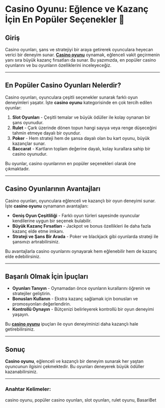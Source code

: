 # Casino Oyunu: Eğlence ve Kazanç İçin En Popüler Seçenekler 🎰

## Giriş

Casino oyunları, şans ve stratejiyi bir araya getirerek oyunculara heyecan verici bir deneyim sunar. **[Casino oyunu](https://casinotr.link/gWCRZ4)** oynamak, eğlenceli vakit geçirmenin yanı sıra büyük kazanç fırsatları da sunar. Bu yazımızda, en popüler casino oyunlarını ve bu oyunların özelliklerini inceleyeceğiz.

---

## En Popüler Casino Oyunları Nelerdir?

Casino oyunları, oyunculara çeşitli seçenekler sunarak farklı oyun deneyimleri yaşatır. İşte **casino oyunu** kategorisinde en çok tercih edilen oyunlar:

1. **Slot Oyunları** - Çeşitli temalar ve büyük ödüller ile kolay oynanan bir şans oyunudur.
2. **Rulet** - Çark üzerinde dönen topun hangi sayıya veya renge düşeceğini tahmin etmeye dayalı bir oyundur.
3. **Poker** - Hem strateji hem de şansa dayalı olan bu kart oyunu, büyük kazançlar sunar.
4. **Baccarat** - Kartların toplam değerine dayalı, kolay kurallara sahip bir casino oyunudur.

Bu oyunlar, casino oyunlarının en popüler seçenekleri olarak öne çıkmaktadır.

---

## Casino Oyunlarının Avantajları

Casino oyunları, oyunculara eğlenceli ve kazançlı bir oyun deneyimi sunar. İşte **casino oyunu** oynamanın avantajları:

- **Geniş Oyun Çeşitliliği** - Farklı oyun türleri sayesinde oyuncular kendilerine uygun bir seçenek bulabilir.
- **Büyük Kazanç Fırsatları** - Jackpot ve bonus özellikleri ile daha fazla kazanç elde etme imkanı.
- **Strateji ve Şans Bir Arada** - Poker ve blackjack gibi oyunlarda strateji ile şansınızı artırabilirsiniz.

Bu avantajlarla casino oyunlarını oynayarak hem eğlenebilir hem de kazanç elde edebilirsiniz.

---

## Başarılı Olmak İçin İpuçları

- **Oyunları Tanıyın** - Oynamadan önce oyunların kurallarını öğrenin ve stratejiler geliştirin.
- **Bonusları Kullanın** - Ekstra kazanç sağlamak için bonusları ve promosyonları değerlendirin.
- **Kontrollü Oynayın** - Bütçenizi belirleyerek kontrollü bir oyun deneyimi yaşayın.

Bu **[casino oyunu](https://casinotr.link/gWCRZ4)** ipuçları ile oyun deneyiminizi daha kazançlı hale getirebilirsiniz.

---

## Sonuç

**Casino oyunu**, eğlenceli ve kazançlı bir deneyim sunarak her yaştan oyuncunun ilgisini çekmektedir. Bu oyunları deneyerek büyük ödüller kazanabilirsiniz.

---

### Anahtar Kelimeler:
casino oyunu, popüler casino oyunları, slot oyunları, rulet oyunu, BasariBet
